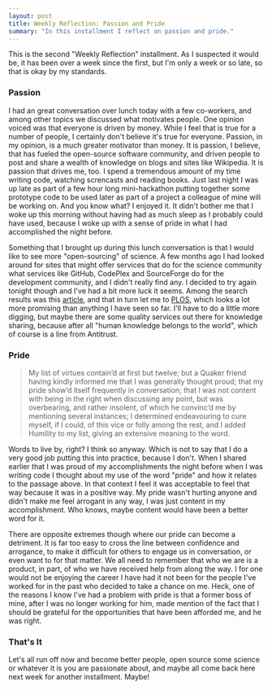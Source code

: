 ```yaml
---
layout: post
title: Weekly Reflection: Passion and Pride
summary: "In this installment I reflect on passion and pride."
---
```


This is the second "Weekly Reflection" installment. As I suspected it would be, it has been over a week since the first, but I'm only a week or so late, so that is okay by my standards.

### Passion

I had an great conversation over lunch today with a few co-workers, and among other topics we discussed what motivates people. One opinion voiced was that everyone is driven by money. While I feel that is true for a number of people, I certainly don't believe it's true for everyone. Passion, in my opinion, is a much greater motivator than money. It is passion, I believe, that has fueled the open-source software community, and driven people to post and share a wealth of knowledge on blogs and sites like Wikipedia. It is passion that drives me, too. I spend a tremendous amount of my time writing code, watching screncasts and reading books. Just last night I was up late as part of a few hour long mini-hackathon putting together some prototype code to be used later as part of a project a colleague of mine will be working on. And you know what? I enjoyed it. It didn't bother me that I woke up this morning without having had as much sleep as I probably could have used, because I woke up with a sense of pride in what I had accomplished the night before. 

Something that I brought up during this lunch conversation is that I would like to see more "open-sourcing" of science. A few months ago I had looked around for sites that might offer services that do for the science community what services like GitHub, CodePlex and SourceForge do for the development community, and I didn't really find any. I decided to try again tonight though and I've had a bit more luck it seems. Among the search results was this [article](http://www.dailykos.com/story/2013/01/14/1178960/-Where-to-Find-Open-Source-Science), and that in turn let me to [PLOS](http://www.plos.org/), which looks a lot more promising than anything I have seen so far. I'll have to do a little more digging, but maybe there are some quality services out there for knowledge sharing, because after all "human knowledge belongs to the world", which of course is a line from Antitrust. 

### Pride
> My list of virtues contain’d at first but twelve; but a Quaker friend having kindly informed me that I was generally thought proud; that my pride show’d itself frequently in conversation; that I was not content with being in the right when discussing any point, but was overbearing, and rather insolent, of which he convinc’d me by mentioning several instances; I determined endeavouring to cure myself, if I could, of this vice or folly among the rest, and I added Humility to my list, giving an extensive meaning to the word.

Words to live by, right? I think so anyway. Which is not to say that I do a very good job putting this into practice, because I don't. When I shared earlier that I was proud of my accomplishments the night before when I was writing code I thought about my use of the word "pride" and how it relates to the passage above. In that context I feel it was acceptable to feel that way because it was in a positive way. My pride wasn't hurting anyone and didn't make me feel arrogant in any way, I was just content in my accomplishment. Who knows, maybe content would have been a better word for it. 

There are opposite extremes though where our pride can become a detriment. It is far too easy to cross the line between confidence and arrogance, to make it difficult for others to engage us in conversation, or even want to for that matter. We all need to remember that who we are is a product, in part, of who we have received help from along the way. I for one would not be enjoying the career I have had it not been for the people I've worked for in the past who decided to take a chance on me. Heck, one of the reasons I know I've had a problem with pride is that a former boss of mine, after I was no longer working for him, made mention of the fact that I should be grateful for the opportunities that have been afforded me, and he was right.

### That's It

Let's all run off now and become better people, open source some science or whatever it is you are passionate about, and maybe all come back here next week for another installment. Maybe!